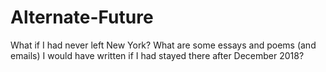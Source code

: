 # Alternate-Future
What if I had never left New York? What are some essays and poems (and emails) I would have written if I had stayed there after December 2018? 
